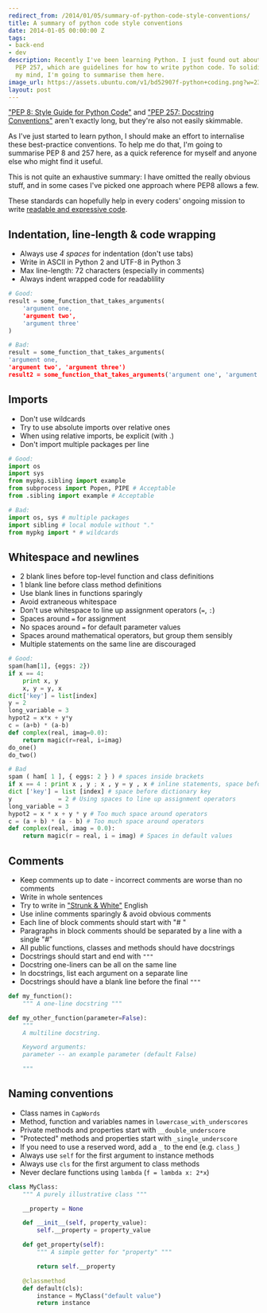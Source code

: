 ```yaml
---
redirect_from: /2014/01/05/summary-of-python-code-style-conventions/
title: A summary of python code style conventions
date: 2014-01-05 00:00:00 Z
tags:
- back-end
- dev
description: Recently I've been learning Python. I just found out about PEP 8 and
  PEP 257, which are guidelines for how to write python code. To solidify them in
  my mind, I'm going to summarise them here.
image_url: https://assets.ubuntu.com/v1/bd52907f-python+coding.png?w=230&h=160&mode=fill&bg=0000
layout: post
---
```


["PEP 8: Style Guide for Python Code"](http://www.python.org/dev/peps/pep-0008/) and ["PEP 257: Docstring Conventions"](http://www.python.org/dev/peps/pep-0257/) aren't exactly long, but they're also not easily skimmable.

As I've just started to learn python, I should make an effort to internalise these best-practice conventions. To help me do that, I'm going to summarise PEP 8 and 257 here, as a quick reference for myself and anyone else who might find it useful.

This is not quite an exhaustive summary: I have omitted the really obvious stuff, and in some cases I've picked one approach where PEP8 allows a few.

These standards can hopefully help in every coders' ongoing mission to write [readable and expressive code](/2013/11/22/expressive-coding/).

## Indentation, line-length & code wrapping

- Always use *4 spaces* for indentation (don't use tabs)
- Write in ASCII in Python 2 and UTF-8 in Python 3
- Max line-length: 72 characters (especially in comments)
- Always indent wrapped code for readablility

``` python
# Good:
result = some_function_that_takes_arguments(
    'argument one,
    'argument two',
    'argument three'
)

# Bad:
result = some_function_that_takes_arguments(
'argument one,
'argument two', 'argument three')
result2 = some_function_that_takes_arguments('argument one', 'argument two', 'argument three')
```

## Imports

- Don't use wildcards
- Try to use absolute imports over relative ones
- When using relative imports, be explicit (with .)
- Don't import multiple packages per line

``` python
# Good:
import os
import sys
from mypkg.sibling import example
from subprocess import Popen, PIPE # Acceptable
from .sibling import example # Acceptable

# Bad:
import os, sys # multiple packages
import sibling # local module without "."
from mypkg import * # wildcards
```

## Whitespace and newlines

- 2 blank lines before top-level function and class definitions
- 1 blank line before class method definitions
- Use blank lines in functions sparingly
- Avoid extraneous whitespace
- Don't use whitespace to line  up assignment operators (`=`, `:`)
- Spaces around `=` for assignment
- No spaces around `=` for default parameter values
- Spaces around mathematical operators, but group them sensibly
- Multiple statements on the same line are discouraged

``` python
# Good:
spam(ham[1], {eggs: 2})
if x == 4:
    print x, y
    x, y = y, x
dict['key'] = list[index]
y = 2
long_variable = 3
hypot2 = x*x + y*y
c = (a+b) * (a-b)
def complex(real, imag=0.0):
    return magic(r=real, i=imag)
do_one()
do_two()

# Bad
spam ( ham[ 1 ], { eggs: 2 } ) # spaces inside brackets
if x == 4 : print x , y ; x , y = y , x # inline statements, space before commas
dict ['key'] = list [index] # space before dictionary key
y             = 2 # Using spaces to line up assignment operators
long_variable = 3
hypot2 = x * x + y * y # Too much space around operators
c = (a + b) * (a - b) # Too much space around operators
def complex(real, imag = 0.0):
    return magic(r = real, i = imag) # Spaces in default values
```

## Comments

- Keep comments up to date - incorrect comments are worse than no comments
- Write in whole sentences
- Try to write in ["Strunk & White"](http://en.wikipedia.org/wiki/The_elements_of_style) English
- Use inline comments sparingly & avoid obvious comments
- Each line of block comments should start with "# "
- Paragraphs in block comments should be separated by a line with a single "#"
- All public functions, classes and methods should have docstrings
- Docstrings should start and end with `"""`
- Docstring one-liners can be all on the same line
- In docstrings, list each argument on a separate line
- Docstrings should have a blank line before the final `"""`

``` python
def my_function():
    """ A one-line docstring """

def my_other_function(parameter=False):
    """
    A multiline docstring.

    Keyword arguments:
    parameter -- an example parameter (default False)

    """
```

## Naming conventions

- Class names in `CapWords`
- Method, function and variables names in `lowercase_with_underscores`
- Private methods and properties start with `__double_underscore`
- "Protected" methods and properties start with `_single_underscore`
- If you need to use a reserved word, add a `_` to the end (e.g. `class_`)
- Always use `self` for the first argument to instance methods
- Always use `cls` for the first argument to class methods
- Never declare functions using `lambda` (`f = lambda x: 2*x`)

``` python
class MyClass:
    """ A purely illustrative class """

    __property = None

    def __init__(self, property_value):
        self.__property = property_value

    def get_property(self):
        """ A simple getter for "property" """

        return self.__property

    @classmethod
    def default(cls):
        instance = MyClass("default value")
        return instance
```